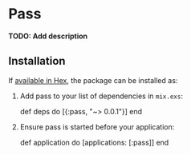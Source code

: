 # Pass

**TODO: Add description**

## Installation

If [available in Hex](https://hex.pm/docs/publish), the package can be installed as:

  1. Add pass to your list of dependencies in `mix.exs`:

        def deps do
          [{:pass, "~> 0.0.1"}]
        end

  2. Ensure pass is started before your application:

        def application do
          [applications: [:pass]]
        end
